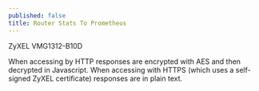 ```yaml
---
published: false
title: Router Stats To Prometheus
---
```

ZyXEL VMG1312-B10D

When accessing by HTTP responses are encrypted with AES and then decrypted in Javascript. When accessing with
HTTPS (which uses a self-signed ZyXEL certificate) responses are in plain text.
